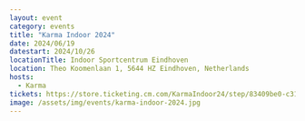 ```yaml
---
layout: event
category: events
title: "Karma Indoor 2024"
date: 2024/06/19
datestart: 2024/10/26
locationTitle: Indoor Sportcentrum Eindhoven
location: Theo Koomenlaan 1, 5644 HZ Eindhoven, Netherlands
hosts:
  - Karma
tickets: https://store.ticketing.cm.com/KarmaIndoor24/step/83409be0-c31d-4b6f-a4c9-743de7071c5b
image: /assets/img/events/karma-indoor-2024.jpg
---
```

